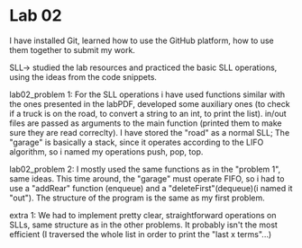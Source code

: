 # Lab 02

I have installed Git, learned how to use the GitHub platform, how to use them together to submit my work.

SLL-> studied the lab resources and practiced the basic SLL operations, using the ideas from the code snippets.

lab02_problem 1: For the SLL operations i have used functions similar with the ones presented in the labPDF,
developed some auxiliary ones (to check if a truck is on the road, to convert a string to an int, to print the list).
in/out files are passed as arguments to the main function (printed them to make sure they are read correclty).
I have stored the "road" as a normal SLL; The "garage" is basically a stack, since it operates according to the LIFO algorithm,
so i named my operations push, pop, top.

lab02_problem 2: I mostly used the same functions as in the "problem 1", same ideas. This time around, the "garage" must operate FIFO,
so i had to use a "addRear" function (enqueue) and a "deleteFirst"(dequeue)(i named it "out"). The structure of the program is the same as my first problem.


extra 1: We had to implement pretty clear, straightforward operations on SLLs, same structure as in the other problems. It probably isn't the most efficient
 (I traversed the whole list in order to print the "last x terms"...)